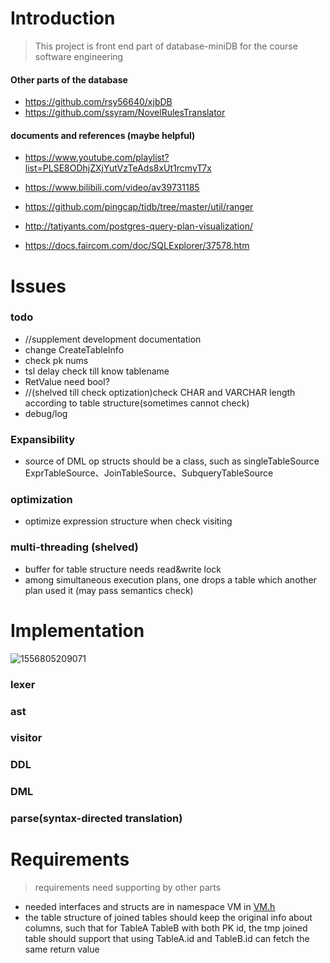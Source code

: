 # Introduction

> This project is front end part of database-miniDB for the course software engineering

#### Other parts of the database
- https://github.com/rsy56640/xjbDB
- https://github.com/ssyram/NovelRulesTranslator

#### documents and references (maybe helpful)

- https://www.youtube.com/playlist?list=PLSE8ODhjZXjYutVzTeAds8xUt1rcmyT7x

- https://www.bilibili.com/video/av39731185
- https://github.com/pingcap/tidb/tree/master/util/ranger
- http://tatiyants.com/postgres-query-plan-visualization/
- https://docs.faircom.com/doc/SQLExplorer/37578.htm



# Issues

### todo

- //supplement development documentation
- change CreateTableInfo
- check pk nums
- tsl delay check till know tablename
- RetValue need bool?
- //(shelved till check optization)check CHAR and VARCHAR length according to table structure(sometimes cannot check)
- debug/log



### Expansibility

- source of DML op structs should be a class, such as singleTableSource ExprTableSource、JoinTableSource、SubqueryTableSource



### optimization

- optimize expression structure when check visiting



### multi-threading (shelved)

- buffer for table structure needs read&write lock
- among simultaneous execution plans, one drops a table which another plan used it (may pass semantics check)



# Implementation

![1556805209071](C:\Users\TR\AppData\Roaming\Typora\typora-user-images\1556805209071.png)

### lexer

### ast

### visitor

### DDL

### DML

### parse(syntax-directed translation)



# Requirements

> requirements need supporting by other parts

- needed interfaces and structs are in namespace VM in [VM.h](https://github.com/Endless-Fighting/DB/blob/master/DB/src/VM.h)
- the table structure of joined tables should keep the original info about columns, such that for TableA TableB with both PK id, the tmp joined table should support that using TableA.id and TableB.id can fetch the same return value
